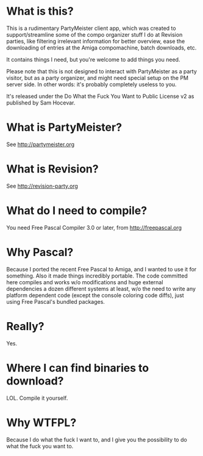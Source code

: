 # What is this?
This is a rudimentary PartyMeister client app, which was created to
support/streamline some of the compo organizer stuff I do at Revision
parties, like filtering irrelevant information for better overview,
ease the downloading of entries at the Amiga compomachine, batch
downloads, etc.

It contains things I need, but you're welcome to add things you need.

Please note that this is not designed to interact with PartyMeister as
a party visitor, but as a party organizer, and might need special setup
on the PM server side. In other words: it's probably completely useless
to you.

It's released under the Do What the Fuck You Want to Public License v2
as published by Sam Hocevar.

# What is PartyMeister?
See http://partymeister.org

# What is Revision?
See http://revision-party.org

# What do I need to compile?
You need Free Pascal Compiler 3.0 or later, from http://freepascal.org

# Why Pascal?
Because I ported the recent Free Pascal to Amiga, and I wanted to use
it for something. Also it made things incredibly portable. The code
committed here compiles and works w/o modifications and huge external
dependencies a dozen different systems at least, w/o the need to write
any platform dependent code (except the console coloring code diffs),
just using Free Pascal's bundled packages.

# Really?
Yes.

#  Where I can find binaries to download?
LOL. Compile it yourself.

# Why WTFPL?
Because I do what the fuck I want to, and I give you the possibility
to do what the fuck you want to.
